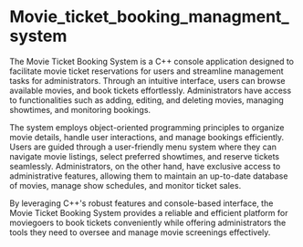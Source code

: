 # Movie_ticket_booking_managment_system

The Movie Ticket Booking System is a C++ console application designed to facilitate movie ticket reservations for users and streamline management tasks for administrators. Through an intuitive interface, users can browse available movies, and book tickets effortlessly. Administrators have access to functionalities such as adding, editing, and deleting movies, managing showtimes, and monitoring bookings.

The system employs object-oriented programming principles to organize movie details, handle user interactions, and manage bookings efficiently. Users are guided through a user-friendly menu system where they can navigate movie listings, select preferred showtimes, and reserve tickets seamlessly. Administrators, on the other hand, have exclusive access to administrative features, allowing them to maintain an up-to-date database of movies, manage show schedules, and monitor ticket sales.

By leveraging C++'s robust features and console-based interface, the Movie Ticket Booking System provides a reliable and efficient platform for moviegoers to book tickets conveniently while offering administrators the tools they need to oversee and manage movie screenings effectively.
